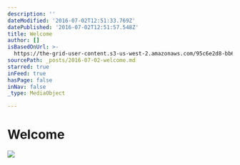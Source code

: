 ```yaml
---
description: ''
dateModified: '2016-07-02T12:51:33.769Z'
datePublished: '2016-07-02T12:51:57.548Z'
title: Welcome
author: []
isBasedOnUrl: >-
  https://the-grid-user-content.s3-us-west-2.amazonaws.com/95c6e2d8-bb6b-46d8-96e6-121a748ec265.jpg
sourcePath: _posts/2016-07-02-welcome.md
starred: true
inFeed: true
hasPage: false
inNav: false
_type: MediaObject

---
```

# Welcome
![](https://the-grid-user-content.s3-us-west-2.amazonaws.com/95c6e2d8-bb6b-46d8-96e6-121a748ec265.jpg)